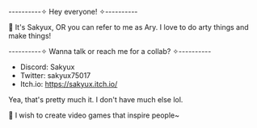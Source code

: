 ----------✧ Hey everyone! ✧----------

👋 It's Sakyux, OR you can refer to me as Ary. I love to do arty things and make things!

----------✧ Wanna talk or reach me for a collab? ✧----------
- Discord: Sakyux
- Twitter: sakyux75017
- Itch.io: https://sakyux.itch.io/

Yea, that's pretty much it. I don't have much else lol.

💞 I wish to create video games that inspire people~
